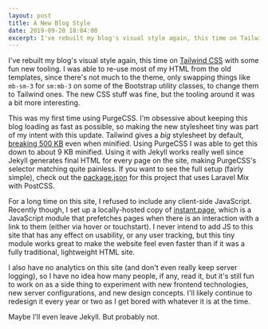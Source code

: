 ```yaml
---
layout: post
title: A New Blog Style
date: 2019-09-20 18:04:00
excerpt: I've rebuilt my blog's visual style again, this time on Tailwind CSS with some fun new tooling.
---
```


I've rebuilt my blog's visual style again, this time on [Tailwind CSS](https://tailwindcss.com) with some fun new tooling. I was able to re-use most of my HTML from the old templates, since there's not much to the theme, only swapping things like `mb-sm-3` for `sm:mb-3` on some of the Bootstrap utility classes, to change them to Tailwind ones. The new CSS stuff was fine, but the tooling around it was a bit more interesting.

This was my first time using PurgeCSS. I'm obsessive about keeping this blog loading as fast as possible, so making the new stylesheet tiny was part of my intent with this update. Tailwind gives a *big* stylesheet by default, [breaking 500 KB](https://unpkg.com/tailwindcss@^1.0/dist/tailwind.min.css) even when minified. Using PurgeCSS I was able to get this down to about 9 KB minified. Using it with Jekyll works really well since Jekyll generates final HTML for every page on the site, making PurgeCSS's selector matching quite painless. If you want to see the full setup (fairly simple), check out the [package.json](https://github.com/Alanaktion/alanaktion.github.io/blob/master/package.json) for this project that uses Laravel Mix with PostCSS.

For a long time on this site, I refused to include any client-side JavaScript. Recently though, I set up a locally-hosted copy of [instant.page](https://instant.page), which is a JavaScript module that prefetches pages when there is an interaction with a link to them (either via hover or touchstart). I never intend to add JS to this site that has any effect on usability, or any user tracking, but this tiny module works great to make the website feel even faster than if it was a fully traditional, lightweight HTML site.

I also have no analytics on this site (and don't even really keep server logging), so I have no idea how many people, if any, read it, but it's still fun to work on as a side thing to experiment with new frontend technologies, new server configurations, and new design concepts. I'll likely continue to redesign it every year or two as I get bored with whatever it is at the time.

Maybe I'll even leave Jekyll. But probably not.
